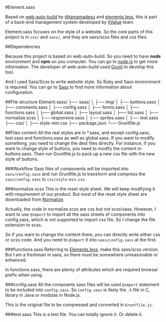 #Element.sass

Based on [web-auto-build](https://npmjs.org:10020/package/web-auto-build) by [@tamamadesu](http://weibo.com/myjiejie) and [elements.less](https://github.com/dmitryf/elements/blob/master/elements.less), this is part of a back-end management system developed by [itValue](http://www.itvalue.com.cn/) team.

Element.sass focuses on the style of a website. So the core parts of this project is in `css/` and `sass/`, and they are sass/scss files and css files.

##Dependencies

Because this project is based on web-auto-build. So you need to have **node** environment and **npm** on you computer. You can go to [node.js](http://nodejs.org/) to get more information. The developer of web-auto-build used [Grunt](http://gruntjs.com/) to develop this tool.

And I used Sass/Scss to write website style. So Ruby and Sass environment is required. You can go to [Sass](http://sass-lang.com/) to find more information about configuration.

##File structure
	Element.sass/
	├── sass/
	│   ├── img/
	│   ├── buttons.sass
	│   ├── comments.sass
	│   ├── config.sass
	│   ├── forms.sass
	│   ├── functions.sass
	│   ├── global.sass
	│   ├── layout.sass
	│   ├── list.sass
	│   ├── normalize.scss
	│   ├── responsive.sass
	│   ├── sprites.sass
	│   ├── test.sass
	├── css/
	│   ├── style-min.css
	├── package.json
	└── Gruntfile.js

##Files content
All the real styles are in *.sass, and except config.sass, test.sass and functions.sass as well as global.sass. If you want to modify something, you need to change the dest files directly. For instance, if you want to change style of buttons, you need to modify the content in buttons.sass. Then run Gruntfile.js to pack up a new css file with the new style of buttons.

###Workflow
Sass files of components will be imported into `sass/config.sass` and run Gruntfile.js to transform and compress the `sass/config.sass` to `css/style-min.css`

###normalize.scss
This is the reset style sheet. We will keep modifying it with requirement of our product. But most of the reset style sheet are downloaded from [Normalize](http://necolas.github.io/normalize.css/). 

Actually, the code in normalize.scss are css but not scss/sass. However, I want to use `@import` to import all the sass sheets of components into config.sass, which is not supported to import css file. So I change the file  extension to scss.

So if you want to change the content there, you can directly write either css or scss code. And you need to `@import` it into `sass/config.sass` at the first.

###functions.sass
Referring to [Elements.less](https://github.com/dmitryf/elements/blob/master/elements.less), make this sass/scss version. But I am a freshman in sass, so there must be somewhere unreasonable or enhanced.

In functions.sass, there are plenty of attributes which are required browser prefix when using. 


###config.sass
All the compoents sass files will be used `@import` statement to be included into `config.sass`. So `config.sass` is likely the `.h` file in C, library in Java or modulas in Node.js.

This is the original file to be compressed and converted in `Gruntfile.js`. 

###test.sass
This is a test file. You can totally ignore it. Or delete it.